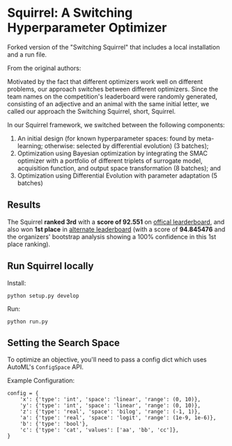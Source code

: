 # Squirrel: A Switching Hyperparameter Optimizer

Forked version of the "Switching Squirrel" that includes a local installation and a run file.

From the original authors:

Motivated by the fact that different optimizers work well on different problems, our approach switches between different optimizers. Since the team names on the competition's leaderboard were randomly generated, consisting of an adjective and an animal with the same initial letter, we called our approach the Switching Squirrel, short, Squirrel.

In our Squirrel framework, we switched between the following components: 
1. An initial design (for known hyperparameter spaces: found by meta-learning; otherwise: selected by differential evolution) (3 batches);
2. Optimization using Bayesian optimization by integrating the SMAC optimizer with a portfolio of different triplets of surrogate model, acquisition function, and output space transformation (8 batches); and
3. Optimization using Differential Evolution with parameter adaptation (5 batches)  

## Results 
The Squirrel **ranked 3rd** with a **score of 92.551** on [offical learderboard](https://bbochallenge.com/leaderboard), and also won **1st place** in [alternate leaderboard](https://bbochallenge.com/altleaderboard) (with a score of **94.845476** and the organizers' bootstrap analysis showing a 100% confidence in this 1st place ranking). 

## Run Squirrel locally

Install:

`python setup.py develop`

Run:

`python run.py`

## Setting the Search Space

To optimize an objective, you'll need to pass a config dict which uses AutoML's `ConfigSpace` API.

Example Configuration:

```
config = {
    'x': {'type': 'int', 'space': 'linear', 'range': (0, 10)},
    'y': {'type': 'int', 'space': 'linear', 'range': (0, 10)},
    'z': {'type': 'real', 'space': 'bilog', 'range': (-1, 1)},
    'a': {'type': 'real', 'space': 'logit', 'range': (1e-9, 1e-6)},
    'b': {'type': 'bool'},
    'c': {'type': 'cat', 'values': ['aa', 'bb', 'cc']},
}
```
